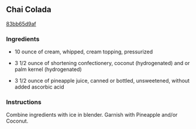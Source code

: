 ## Chai Colada

[83bb65d9af](http://www.food.com/recipe/chai-colada-297637)

### Ingredients

 - 10 ounce of cream, whipped, cream topping, pressurized

 - 3 1/2 ounce of shortening confectionery, coconut (hydrogenated) and or palm kernel (hydrogenated)

 - 3 1/2 ounce of pineapple juice, canned or bottled, unsweetened, without added ascorbic acid

### Instructions

Combine ingredients with ice in blender. Garnish with Pineapple and/or Coconut.